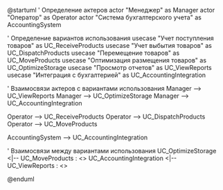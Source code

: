 @startuml
' Определение актеров
actor "Менеджер" as Manager
actor "Оператор" as Operator
actor "Система бухгалтерского учета" as AccountingSystem

' Определение вариантов использования
usecase "Учет поступления товаров" as UC_ReceiveProducts
usecase "Учет выбытия товаров" as UC_DispatchProducts
usecase "Перемещение товаров" as UC_MoveProducts
usecase "Оптимизация размещения товаров" as UC_OptimizeStorage
usecase "Просмотр отчетов" as UC_ViewReports
usecase "Интеграция с бухгалтерией" as UC_AccountingIntegration

' Взаимосвязи актеров с вариантами использования
Manager --> UC_ViewReports
Manager --> UC_OptimizeStorage
Manager --> UC_AccountingIntegration

Operator --> UC_ReceiveProducts
Operator --> UC_DispatchProducts
Operator --> UC_MoveProducts

AccountingSystem --> UC_AccountingIntegration

' Взаимосвязи между вариантами использования
UC_OptimizeStorage <|-- UC_MoveProducts : <<extends>>
UC_AccountingIntegration <|-- UC_ViewReports : <<extends>>

@enduml
